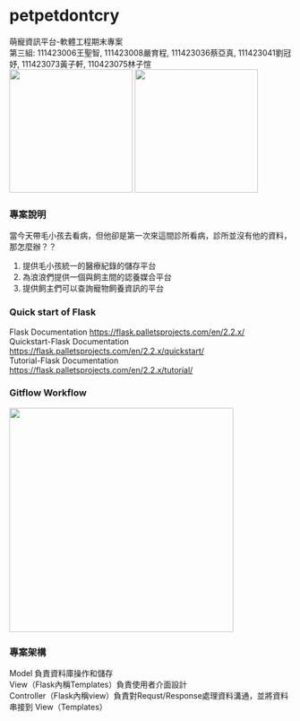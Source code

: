# petpetdontcry
萌寵資訊平台-軟體工程期末專案  
第三組: 111423006王聖智, 111423008嚴育程, 111423036蔡亞真, 111423041劉冠妤, 111423073黃子軒, 110423075林子愃  
<img src="https://media.giphy.com/media/mCRJDo24UvJMA/giphy.gif" height="220">
<img src="https://media.giphy.com/media/y5OffROvBod0s/giphy.gif" height="220">
### 專案說明
當今天帶毛小孩去看病，但他卻是第一次來這間診所看病，診所並沒有他的資料，那怎麼辦？？  
1. 提供毛小孩統一的醫療紀錄的儲存平台
2. 為浪浪們提供一個與飼主間的認養媒合平台
3. 提供飼主們可以查詢寵物飼養資訊的平台  
### Quick start of Flask
Flask Documentation https://flask.palletsprojects.com/en/2.2.x/  
Quickstart-Flask Documentation https://flask.palletsprojects.com/en/2.2.x/quickstart/  
Tutorial-Flask Documentation https://flask.palletsprojects.com/en/2.2.x/tutorial/  
### Gitflow Workflow
<img src="https://miro.medium.com/max/1400/1*9yJY7fyscWFUVRqnx0BM6A.png" height="400">

### 專案架構
Model 負責資料庫操作和儲存  
View（Flask內稱Templates）負責使用者介面設計  
Controller（Flask內稱view）負責對Requst/Response處理資料溝通，並將資料串接到 View（Templates） 


